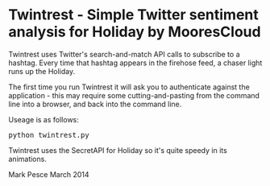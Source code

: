 Twintrest - Simple Twitter sentiment analysis for Holiday by MooresCloud
========================================================================

Twintrest uses Twitter's search-and-match API calls to subscribe to a 
hashtag. Every time that hashtag appears in the firehose feed, a chaser light
runs up the Holiday.

The first time you run Twintrest it will ask you to authenticate against the 
application - this may require some cutting-and-pasting from the command line
into a browser, and back into the command line.

Useage is as follows:
<pre>
python twintrest.py <hashtag> <ip-address-of-holiday>
</pre>
Twintrest uses the SecretAPI for Holiday so it's quite speedy in its animations.

Mark Pesce
March 2014